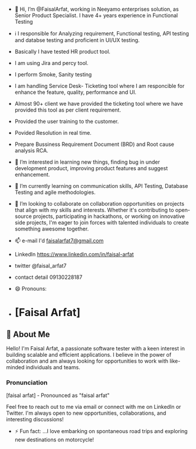 - 👋 Hi, I’m @FaisalArfat, working in Neeyamo enterprises solution, as Senior Product Specialist. I have 4+ years experience in Functional Testing
- ℹ️  I responsible for Analyzing requirement, Functional testing, API testing and databse testing and proficient in UI/UX testing.
- Basically I have tested HR product tool.
- I am using  Jira and percy tool.
- I perform Smoke, Sanity testing
- I am handling Service Desk- Ticketing tool where I am responcible for enhance the feature, quality, performance and UI.
- Almost 90+ client we have provided the ticketing tool where we have provided this tool as per client requirement.
- Provided the user training to the customer.
- Povided Resolution in real time.
- Prepare Bussiness Requirement Document (BRD) and Root cause analysis RCA.
- 👀 I’m interested in learning new things, finding bug in under development product, improving product features and suggest enhancement. 
- 🌱 I’m currently learning on communication skills, API Testing, Database Testing and agile methodologies. 
- 💞️ I’m looking to collaborate on collaboration opportunities on projects that align with my skills and interests. Whether it's contributing to open-source projects, participating in hackathons, or working on innovative side projects, I'm eager to join forces with talented individuals to create something awesome together.
  
- 📫 e-mail I'd  faisalarfat7@gmail.com
- LinkedIn    https://www.linkedin.com/in/faisal-arfat
- twitter  @faisal_arfat7
- contact detail  09130228187
- 😄 Pronouns: 
- # [Faisal Arfat]

## 👋 About Me

Hello! I'm Faisal Arfat, a passionate software tester with a keen interest in building scalable and efficient applications. I believe in the power of collaboration and am always looking for opportunities to work with like-minded individuals and teams.

### Pronunciation
[faisal arfat] - Pronounced as "faisal arfat"

Feel free to reach out to me via email or connect with me on LinkedIn or Twitter. I'm always open to new opportunities, collaborations, and interesting discussions!

- ⚡ Fun fact: ...I love embarking on spontaneous road trips and exploring new destinations on motorcycle!
<!---
FaisalArfat/FaisalArfat is a ✨ special ✨ repository because its `README.md` (this file) appears on your GitHub profile.
You can click the Preview link to take a look at your changes.
--->
